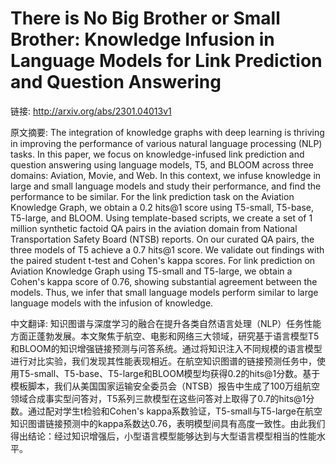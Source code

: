 # There is No Big Brother or Small Brother: Knowledge Infusion in Language Models for Link Prediction and Question Answering

链接: http://arxiv.org/abs/2301.04013v1

原文摘要:
The integration of knowledge graphs with deep learning is thriving in
improving the performance of various natural language processing (NLP) tasks.
In this paper, we focus on knowledge-infused link prediction and question
answering using language models, T5, and BLOOM across three domains: Aviation,
Movie, and Web. In this context, we infuse knowledge in large and small
language models and study their performance, and find the performance to be
similar. For the link prediction task on the Aviation Knowledge Graph, we
obtain a 0.2 hits@1 score using T5-small, T5-base, T5-large, and BLOOM. Using
template-based scripts, we create a set of 1 million synthetic factoid QA pairs
in the aviation domain from National Transportation Safety Board (NTSB)
reports. On our curated QA pairs, the three models of T5 achieve a 0.7 hits@1
score. We validate out findings with the paired student t-test and Cohen's
kappa scores. For link prediction on Aviation Knowledge Graph using T5-small
and T5-large, we obtain a Cohen's kappa score of 0.76, showing substantial
agreement between the models. Thus, we infer that small language models perform
similar to large language models with the infusion of knowledge.

中文翻译:
知识图谱与深度学习的融合在提升各类自然语言处理（NLP）任务性能方面正蓬勃发展。本文聚焦于航空、电影和网络三大领域，研究基于语言模型T5和BLOOM的知识增强链接预测与问答系统。通过将知识注入不同规模的语言模型进行对比实验，我们发现其性能表现相近。在航空知识图谱的链接预测任务中，使用T5-small、T5-base、T5-large和BLOOM模型均获得0.2的hits@1分数。基于模板脚本，我们从美国国家运输安全委员会（NTSB）报告中生成了100万组航空领域合成事实型问答对，T5系列三款模型在这些问答对上取得了0.7的hits@1分数。通过配对学生t检验和Cohen's kappa系数验证，T5-small与T5-large在航空知识图谱链接预测中的kappa系数达0.76，表明模型间具有高度一致性。由此我们得出结论：经过知识增强后，小型语言模型能够达到与大型语言模型相当的性能水平。
